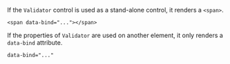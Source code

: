 If the `Validator` control is used as a stand-alone control, it renders a `<span>`. 

```DOTHTML
<span data-bind="..."></span>
```

If the properties of `Validator` are used on another element, it only renders a `data-bind` attribute.

```DOTHTML
data-bind="..."
```